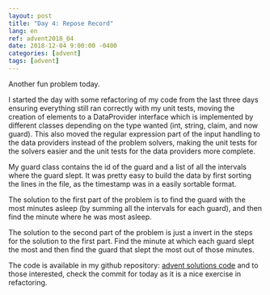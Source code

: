 ```yaml
---
layout: post
title: "Day 4: Repose Record"
lang: en
ref: advent2018_04
date: 2018-12-04 9:00:00 -0400
categories: [advent]
tags: [advent]
---
```

Another fun problem today.

I started the day with some refactoring of my code from the last three days ensuring everything still ran correctly with my unit tests, moving the creation of elements to a DataProvider interface which is implemented by different classes depending on the type wanted (int, string, claim, and now guard). This also moved the regular expression part of the input handling to the data providers instead of the problem solvers, making the unit tests for the solvers easier and the unit tests for the data providers more complete.

My guard class contains the id of the guard and a list of all the intervals where the guard slept. It was pretty easy to build the data by first sorting the lines in the file, as the timestamp was in a easily sortable format.

The solution to the first part of the problem is to find the guard with the most minutes asleep (by summing all the intervals for each guard), and then find the minute where he was most asleep.

The solution to the second part of the problem is just a invert in the steps for the solution to the first part. Find the minute at which each guard slept the most and then find the guard that slept the most out of those minutes.

The code is available in my github repository: [advent solutions code](https://github.com/lavoiecsh/lavoiecsh.github.io/tree/master/code/advent2018) and to those interested, check the commit for today as it is a nice exercise in refactoring.